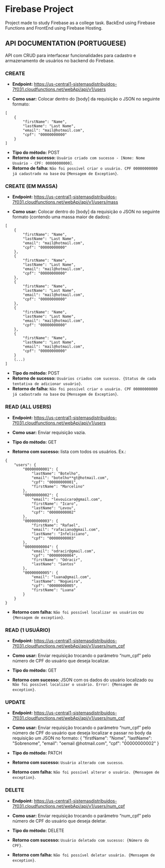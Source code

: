 # Firebase Project 

Project made to study Firebase as a college task. BackEnd using Firebase Functions and FrontEnd using Firebase Hosting.

## API DOCUMENTATION (PORTUGUESE)

API com CRUD para interfacear funcionalidades para cadastro e armazenamento de usuários no backend do Firebase.

### CREATE
* **Endpoint:** 
	https://us-central1-sistemasdistribuidos-7f031.cloudfunctions.net/webApi/api/v1/users

* **Como usar:** Colocar dentro do [body] da requisição o JSON no seguinte formato:
```
[
	{
		"firstName": "Name",
		"lastName": "Last Name",
		"email": "mail@hotmail.com",
		"cpf": "00000000000"
	}
]
```

* **Tipo do método:** POST
* **Retorno de sucesso:** `Usuário criado com sucesso - [Nome: Nome Usuário - CPF: 00000000000]`.
* **Retorno de falha:** `Não foi possível criar o usuário. CPF 00000000000 já cadastrado na base` ou `{Mensagem de Exception}`.

### CREATE (EM MASSA)
* **Endpoint:** 
	https://us-central1-sistemasdistribuidos-7f031.cloudfunctions.net/webApi/api/v1/users/mass

* **Como usar:** Colocar dentro do [body] da requisição o JSON no seguinte formato (contendo uma massa maior de dados):
```
[
	{
		"firstName": "Name",
		"lastName": "Last Name",
		"email": "mail@hotmail.com",
		"cpf": "00000000000"
	},
	{
		"firstName": "Name",
		"lastName": "Last Name",
		"email": "mail@hotmail.com",
		"cpf": "00000000000"
	},
	{
		"firstName": "Name",
		"lastName": "Last Name",
		"email": "mail@hotmail.com",
		"cpf": "00000000000"
	},
	{
		"firstName": "Name",
		"lastName": "Last Name",
		"email": "mail@hotmail.com",
		"cpf": "00000000000"
	},
	{
		"firstName": "Name",
		"lastName": "Last Name",
		"email": "mail@hotmail.com",
		"cpf": "00000000000"
	} 
	(...)
]
```

* **Tipo do método:** POST
* **Retorno de sucesso:** `Usuários criados com sucesso. {Status de cada tentativa de adicionar usuário}`.
* **Retorno de falha:** `Não foi possível criar o usuário. CPF 00000000000 já cadastrado na base` ou `{Mensagem de Exception}`.

### READ (ALL USERS)
* **Endpoint:**
	https://us-central1-sistemasdistribuidos-7f031.cloudfunctions.net/webApi/api/v1/users

* **Como usar:**
	Enviar requisição vazia.

* **Tipo do método:** GET
* **Retorno com sucesso:** lista com todos os usuários. Ex.:
```
{
	"users": {
		"00000000001": {
			"lastName": "Botelho",
			"email": "botelho**gt@hotmail.com",
			"cpf": "00000000001",
			"firstName": "Marcelino"
		},
		"00000000002": {
			"email": "levouicaro@gmail.com",
			"firstName": "Icaro",
			"lastName": "Levou",
			"cpf": "00000000002"
		},
		"00000000003": {
			"firstName": "Rafael",
			"email": "rafaciano@gmail.com",
			"lastName": "Infeliciano",
			"cpf": "00000000003"
		},
		"00000000004": {
			"email": "odracir@gmail.com",
			"cpf": "00000000004",
			"firstName": "Odracir",
			"lastName": "Santos"
		},
		"00000000005": {
			"email": "luana@gmail.com",
			"lastName": "Nogueira",
			"cpf": "00000000005",
			"firstName": "Luana"
		}
	}
}
```
* **Retorno com falha:** `Não foi possível localizar os usuários` ou `{Mensagem de exception}`.

### READ (1 USUÁRIO)
* **Endpoint:**
	https://us-central1-sistemasdistribuidos-7f031.cloudfunctions.net/webApi/api/v1/users/num_cpf

* **Como usar:**
	Enviar requisição trocando o parâmetro “num_cpf” pelo número de CPF do usuário que deseja localizar.

* **Tipo do método:** GET
* **Retorno com sucesso:** JSON com os dados do usuário localizado ou `Não foi possível localizar o usuário. Error: {Mensagem de exception}`.

### UPDATE
* **Endpoint:**
	https://us-central1-sistemasdistribuidos-7f031.cloudfunctions.net/webApi/api/v1/users/num_cpf

* **Como usar:**
	Enviar requisição trocando o parâmetro “num_cpf” pelo número de CPF do usuário que deseja localizar e passar no body da requisição um JSON no formato:
	{
		"firstName": "Nome",
		"lastName": "Sobrenome",
		"email": "oemail @hotmail.com",
		"cpf": "00000000002"
	}

* **Tipo do método:** PATCH
* **Retorno com sucesso:** `Usuário alterado com sucesso`.
* **Retorno com falha:** `Não foi possível alterar o usuário. {Mensagem de exception}`.

### DELETE
* **Endpoint:**
	https://us-central1-sistemasdistribuidos-7f031.cloudfunctions.net/webApi/api/v1/users/num_cpf

* **Como usar:**
	Enviar requisição trocando o parâmetro “num_cpf” pelo número de CPF do usuário que deseja deletar.

* **Tipo do método:** DELETE
* **Retorno com sucesso:**  `Usuário deletado com sucesso: {Número do CPF}`.
* **Retorno com falha:** `Não foi possível deletar usuário. {Mensagem de exception}`.

